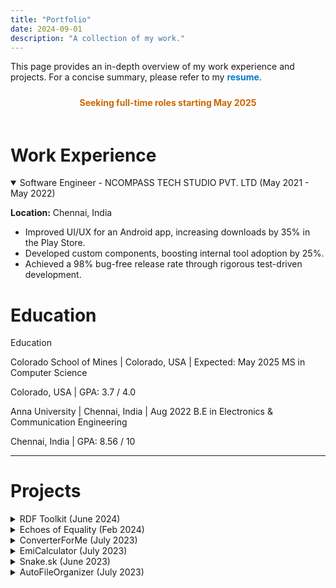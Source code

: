 ```yaml
---
title: "Portfolio"
date: 2024-09-01
description: "A collection of my work."
---
```


<div class="red-callout">
   This page provides an in-depth overview of my work experience and projects. For a concise summary, please refer to my <a href="/CV.pdf" target="_blank" style="color: #007acc; text-decoration: none; font-weight: bold;">resume</a>.
</div>

<div style="padding: 5px; margin-top: 5px; text-align: center;">
   <p style="color: #cc6600; font-weight: bold;">Seeking full-time roles starting May 2025</p>
</div>


<div class="custom-title">
   <h1>Work Experience</h1>
</div>

<details class="work-details" open >
  <summary class="work-summary">Software Engineer - NCOMPASS TECH STUDIO PVT. LTD (May 2021 - May 2022) 
    <a href="https://ncompass.inc/" target="_blank" class="work-link" style="color: inherit; text-decoration: none;">
      <i class="fas fa-external-link-alt"></i>
    </a>
  </summary>
  <div>
    <p><i class="fas fa-map-marker-alt"></i> <strong>Location:</strong> Chennai, India</p>
    <ul>
      <li>Improved UI/UX for an Android app, increasing downloads by 35% in the Play Store.</li>
      <li>Developed custom components, boosting internal tool adoption by 25%.</li>
      <li>Achieved a 98% bug-free release rate through rigorous test-driven development.</li>
    </ul>
  </div>
</details>

<div class="custom-title">
   <h1>Education</h1>
</div>

<div class="custom-title">
   <p class="section-title">Education</p>
</div>

<div class="education-section">

   <!-- First School -->
   <div class="education-item">
      <summary class="work-summary">
         Colorado School of Mines | Colorado, USA | Expected: May 2025
         <span class="degree">
            <i class="fas fa-graduation-cap"></i> MS in Computer Science
         </span>
      </summary>
      <p class="details">
         <i class="fas fa-map-marker-alt"></i> Colorado, USA | GPA: 3.7 / 4.0
      </p>
   </div>

   <!-- Second School -->
   <div class="education-item">
      <summary class="work-summary">
         Anna University | Chennai, India | Aug 2022
         <span class="degree">
            <i class="fas fa-graduation-cap"></i> B.E in Electronics & Communication Engineering
         </span>
      </summary>
      <p class="details">
         <i class="fas fa-map-marker-alt"></i> Chennai, India | GPA: 8.56 / 10
      </p>
   </div>

</div>




---

<div class="custom-title">
   <h1>Projects</h1>
</div>

<details class="project-details">
  <summary class="project-summary">RDF Toolkit (June 2024) <a href="https://ontology.brickschema.org/" target="_blank" class="project-link"><i class="fas fa-external-link-alt"></i></a></summary>
  <div>
    <p><i class="fas fa-user-tie"></i> <strong>Role:</strong> Contributor</p>
    <ul>
      <li>Integrated search functionality using Fuse.js for the RDF Toolkit, enhancing the data querying experience.</li>
    </ul>
  </div>
</details>

<details class="project-details">
  <summary class="project-summary">Echoes of Equality (Feb 2024) <a href="https://github.com/KrishnanN27/EchoesOfEquality" target="_blank" class="project-link"><i class="fas fa-external-link-alt"></i></a></summary>
  <div>
    <p><i class="fas fa-user-tie"></i> <strong>Role:</strong> Developer</p>
    <ul>
      <li>Created a platform connecting users with mentors, featuring a real-time chat and fundraising campaigns.</li>
    </ul>
  </div>
</details>

<details class="project-details">
  <summary class="project-summary">ConverterForMe (July 2023) <a href="https://github.com/KrishnanN27/Converter4Me" target="_blank" class="project-link"><i class="fas fa-external-link-alt"></i></a></summary>
  <div>
    <p><i class="fas fa-user-tie"></i> <strong>Role:</strong> Developer</p>
    <ul>
      <li>Developed an app for weight measurement conversions, aiding users in adapting to the USA fitness scene.</li>
    </ul>
  </div>
</details>

<details class="project-details">
  <summary class="project-summary">EmiCalculator (July 2023) <a href="https://github.com/KrishnanN27/Emi-Calculator" target="_blank" class="project-link"><i class="fas fa-external-link-alt"></i></a></summary>
  <div>
    <p><i class="fas fa-user-tie"></i> <strong>Role:</strong> Developer</p>
    <ul>
      <li>Designed an EMI Calculator app with responsive design principles, generating PDF reports for loan calculations.</li>
    </ul>
  </div>
</details>

<details class="project-details">
  <summary class="project-summary">Snake.sk (June 2023) <a href="https://github.com/KrishnanN27/Snake-Game" target="_blank" class="project-link"><i class="fas fa-external-link-alt"></i></a></summary>
  <div>
    <p><i class="fas fa-user-tie"></i> <strong>Role:</strong> Developer</p>
    <ul>
      <li>Created a competitive Snake game using Flutter, integrating Firebase for high score tracking.</li>
    </ul>
  </div>
</details>

<details class="project-details">
  <summary class="project-summary">AutoFileOrganizer (July 2023) <a href="https://github.com/KrishnanN27/AutoFileOrganizer" target="_blank" class="project-link"><i class="fas fa-external-link-alt"></i></a></summary>
  <div>
    <p><i class="fas fa-user-tie"></i> <strong>Role:</strong> Developer</p>
    <ul>
      <li>Built a Python script for automated file organization, showcasing expertise in Python and automation.</li>
    </ul>
  </div>
</details>

